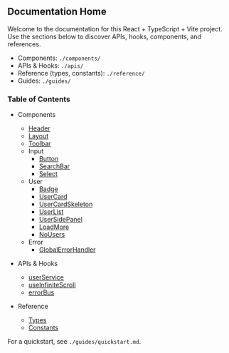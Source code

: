 ## Documentation Home

Welcome to the documentation for this React + TypeScript + Vite project. Use the sections below to discover APIs, hooks, components, and references.

- Components: `./components/`
- APIs & Hooks: `./apis/`
- Reference (types, constants): `./reference/`
- Guides: `./guides/`

### Table of Contents

- Components
  - [Header](../docs/components/Header.md)
  - [Layout](../docs/components/Layout.md)
  - [Toolbar](../docs/components/Toolbar.md)
  - Input
    - [Button](../docs/components/Input-Button.md)
    - [SearchBar](../docs/components/Input-SearchBar.md)
    - [Select](../docs/components/Input-Select.md)
  - User
    - [Badge](../docs/components/User-Badge.md)
    - [UserCard](../docs/components/User-Card.md)
    - [UserCardSkeleton](../docs/components/User-CardSkeleton.md)
    - [UserList](../docs/components/User-List.md)
    - [UserSidePanel](../docs/components/User-SidePanel.md)
    - [LoadMore](../docs/components/User-LoadMore.md)
    - [NoUsers](../docs/components/User-NoUsers.md)
  - Error
    - [GlobalErrorHandler](../docs/components/Error-GlobalErrorHandler.md)

- APIs & Hooks
  - [userService](../docs/apis/userService.md)
  - [useInfiniteScroll](../docs/apis/useInfiniteScroll.md)
  - [errorBus](../docs/apis/errorBus.md)

- Reference
  - [Types](../docs/reference/types.md)
  - [Constants](../docs/reference/constants.md)

For a quickstart, see `./guides/quickstart.md`.

